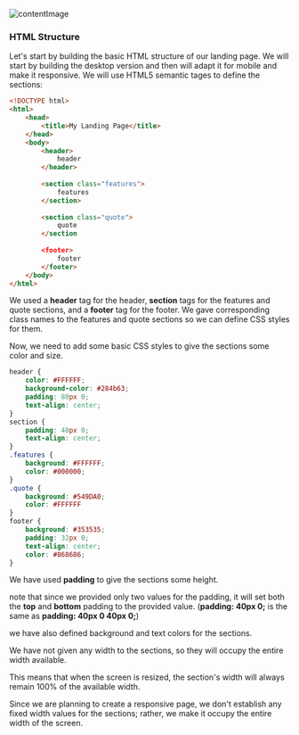 ![contentImage](https://api.sololearn.com/DownloadFile?id=4575)
### HTML Structure
Let's start by building the basic HTML structure of our landing page. We will start by building the desktop version and then will adapt it for mobile and make it responsive.
We will use HTML5 semantic tages to define the sections:
```html
<!DOCTYPE html>
<html>
	<head>
		<title>My Landing Page</title>
	</head>
	<body>
		<header>
			header
		</header>
		
		<section class="features">
			features
		</section>
		
		<section class="quote">
			quote
		</section
		
		<footer>
			footer
		</footer>
	</body>
</html>
```

We used a **header** tag for the header, **section** tags for the features and quote sections, and a **footer** tag for the footer.
We gave corresponding class names to the features and quote sections so we can define CSS styles for them.

Now, we need to add some basic CSS styles to give the sections some color and size.
```css
header {
	color: #FFFFFF;
	background-color: #284b63;
	padding: 80px 0;
	text-align: center;
}
section {
	padding: 40px 0;
	text-align: center;
}
.features {
	background: #FFFFFF;
	color: #000000;
}
.quote {
	background: #549DA0;
	color: #FFFFFF
}
footer {
	background: #353535;
	padding: 32px 0;
	text-align: center;
	color: #868686;
}
```

We have used **padding** to give the sections some height.

note that since we provided only two values for the padding, it will set both the **top** and **bottom** padding to the provided value. (**padding: 40px 0;** is the same as **padding: 40px 0 40px 0;**)

we have also defined background and text colors for the sections.

We have not given any width to the sections, so they will occupy the entire width available.

This means that when the screen is resized, the section's width will always remain 100% of the available width.

Since we are planning to create a responsive page, we don't establish any fixed width values for the sections; rather, we make it occupy the entire width of the screen.